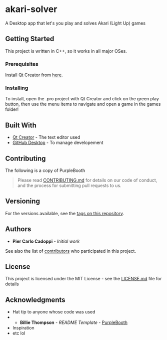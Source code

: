 # akari-solver
A Desktop app that let's you play and solves Akari (Light Up) games

## Getting Started

This project is written in C++, so it works in all major OSes.

### Prerequisites

Install Qt Creator from [here](https://www.qt.io/download-qt-installer).

### Installing

To install, open the .pro project with Qt Creator and click on the green play button, then use the menu items to navigate and open a game in the games folder!

## Built With

* [Qt Creator](https://www.qt.io/) - The text editor used
* [GitHub Desktop](https://desktop.github.com/) - To manage developement

## Contributing

The following is a copy of PurpleBooth
> Please read [CONTRIBUTING.md](https://gist.github.com/PurpleBooth/b24679402957c63ec426) for details on our code of conduct, and the process for submitting pull requests to us.

## Versioning

<!-- We use [SemVer](http://semver.org/) for versioning. -->
For the versions available, see the [tags on this repository](https://github.com/cad0p/Money/tags). 

## Authors

* **Pier Carlo Cadoppi** - *Initial work*

See also the list of [contributors](https://github.com/cad0p/Money/contributors) who participated in this project.

## License

This project is licensed under the MIT License - see the [LICENSE.md](LICENSE.md) file for details

## Acknowledgments

* Hat tip to anyone whose code was used
*  * **Billie Thompson** - *README Template* - [PurpleBooth](https://github.com/PurpleBooth)
* Inspiration
* etc lol
